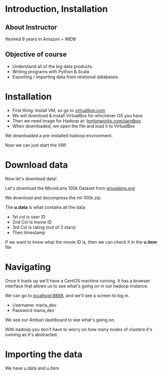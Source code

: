 
# Introduction, Installation

## About Instructor

Worked 9 years in Amazon + IMDB

## Objective of course

* Understand all of the big data products.
* Writing programs with Python & Scala
* Exporting / importing data from relational databases

# Installation

* First thing: Install VM, so go to [virtualbox.com](https://virtualbox.com)
* We will download & install VirtualBox for whichever OS you have
* Then we need image for Hadoop at: [hortonworks.com/sandbox](https://hortonworks.com/sandbox)
* When downloaded, we open the file and load it to VirtualBox

We downloaded a pre-installed hadoop environment.

Now we can just start the VM!

# Download data

Now let's download data!

Let's download the MovieLens 100k Dataset from [grouplens.org](https://grouplens.org) 

We download and decompress the ml-100k.zip.

The **u.data** is what contains all the data.

* 1st col is user ID
* 2nd Col is movie ID
* 3rd Col is rating (out of 3 stars)
* Then timestamp

If we want to know what the movie ID is, then we can check it in the **u.item** file


# Navigating 

Once it loads up we'll have a CentOS machine running. It has a browser interface that allows us to see what's going on in our hadoop instance.

We can go to [localhost:8888](http://localhost:8888), and we'll see a screen to log in.

* Username: maria_dev
* Password maria_dev

We see our Ambari dashboard to see what's going on.

With hadoop you don't have to worry on how many nodes of clusters it's running as it's abstracted.

# Importing the data 

We have u.data and u.item




